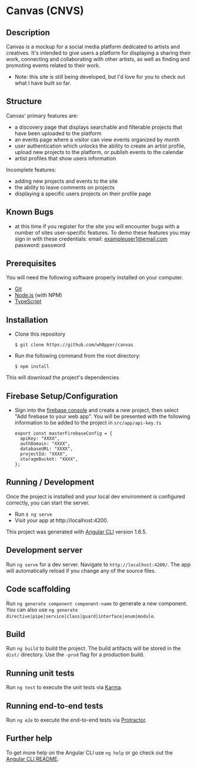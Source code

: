 # Canvas (CNVS)

## Description
Canvas is a mockup for a social media platform dedicated to artists and creatives. It's intended to give users a platform for displaying a sharing their work, connecting and collaborating with other artists, as well as finding and promoting events related to their work.

* Note: this site is still being developed, but I'd love for you to check out what I have built so far.

## Structure
Canvas' primary features are:
* a discovery page that displays searchable and filterable projects that have been uploaded to the platform
* an events page where a visitor can view events organized by month
* user authentication which unlocks the ability to create an artist profile, upload new projects to the platform, or publish events to the calendar
* artist profiles that show users information

Incomplete features:
* adding new projects and events to the site
* the ability to leave comments on projects
* displaying a specific users projects on their profile page

## Known Bugs
* at this time if you register for the site you will encounter bugs with a number of sites user-specific features. To demo these features you may sign in with these credentials: email: exampleuser1@email.com password: password


## Prerequisites

You will need the following software properly installed on your computer.

* [Git](https://git-scm.com/)
* [Node.js](https://nodejs.org/) (with NPM)
* [TypeScript](https://www.typescriptlang.org/)

## Installation

* Clone this repository

  `$ git clone https://github.com/wh0pper/canvas`

* Run the following command from the root directory:

  `$ npm install`

This will download the project's dependencies

## Firebase Setup/Configuration

* Sign into the [firebase console](https://firebase.google.com/) and create a new project, then select "Add firebase to your web app". You will be presented with the following information to be added to the project in `src/app/api-key.ts`

  ```
  export const masterFirebaseConfig = {
    apiKey: "XXXX",
    authDomain: "XXXX",
    databaseURL: "XXXX",
    projectId: "XXXX",
    storageBucket: "XXXX",
  };
  ```  

## Running / Development

Once the project is installed and your local dev environment is configured correctly, you can start the server.

* Run `$ ng serve`
* Visit your app at http://localhost:4200.


This project was generated with [Angular CLI](https://github.com/angular/angular-cli) version 1.6.5.

## Development server

Run `ng serve` for a dev server. Navigate to `http://localhost:4200/`. The app will automatically reload if you change any of the source files.

## Code scaffolding

Run `ng generate component component-name` to generate a new component. You can also use `ng generate directive|pipe|service|class|guard|interface|enum|module`.

## Build

Run `ng build` to build the project. The build artifacts will be stored in the `dist/` directory. Use the `-prod` flag for a production build.

## Running unit tests

Run `ng test` to execute the unit tests via [Karma](https://karma-runner.github.io).

## Running end-to-end tests

Run `ng e2e` to execute the end-to-end tests via [Protractor](http://www.protractortest.org/).

## Further help

To get more help on the Angular CLI use `ng help` or go check out the [Angular CLI README](https://github.com/angular/angular-cli/blob/master/README.md).
